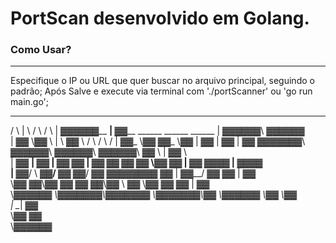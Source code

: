 # PortScan desenvolvido em Golang.

### Como Usar?
---
Especifique o IP ou URL que quer buscar no arquivo principal, seguindo o padrão;
Após Salve e execute via terminal com './portScanner' ou 'go run main.go';


  ______           __                                   ______   ______  
 /      \         |  \                                 /      \ /      \ 
|  ▓▓▓▓▓▓\__    __| ▓▓____   ______   ______   ______ |  ▓▓▓▓▓▓\  ▓▓▓▓▓▓\
| ▓▓   \▓▓  \  |  \ ▓▓    \ /      \ /      \ /      \| ▓▓_  \▓▓ ▓▓_  \▓▓
| ▓▓     | ▓▓  | ▓▓ ▓▓▓▓▓▓▓\  ▓▓▓▓▓▓\  ▓▓▓▓▓▓\  ▓▓▓▓▓▓\ ▓▓ \   | ▓▓ \    
| ▓▓   __| ▓▓  | ▓▓ ▓▓  | ▓▓ ▓▓    ▓▓ ▓▓   \▓▓ ▓▓  | ▓▓ ▓▓▓▓   | ▓▓▓▓    
| ▓▓__/  \ ▓▓__/ ▓▓ ▓▓__/ ▓▓ ▓▓▓▓▓▓▓▓ ▓▓     | ▓▓__/ ▓▓ ▓▓     | ▓▓      
 \▓▓    ▓▓\▓▓    ▓▓ ▓▓    ▓▓\▓▓     \ ▓▓      \▓▓    ▓▓ ▓▓     | ▓▓      
  \▓▓▓▓▓▓ _\▓▓▓▓▓▓▓\▓▓▓▓▓▓▓  \▓▓▓▓▓▓▓\▓▓       \▓▓▓▓▓▓ \▓▓      \▓▓      
         |  \__| ▓▓                                                      
          \▓▓    ▓▓                                                      
           \▓▓▓▓▓▓                                                       
